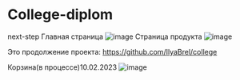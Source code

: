 # College-diplom
next-step
Главная страница
![image](https://user-images.githubusercontent.com/101255148/216846984-a82100b7-d1e0-43cb-a973-85bdf9ee6aba.png)
Страница продукта
![image](https://user-images.githubusercontent.com/101255148/216847077-15ed3225-3f12-4d89-b4b3-aa5e00f77fcf.png)



Это продолжение проекта: https://github.com/IlyaBrel/college


Корзина(в процессе)10.02.2023
![image](https://user-images.githubusercontent.com/101255148/218108163-cb154c5e-8bbc-458f-9af5-6f2afb29a064.png)
